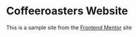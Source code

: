 # Coffeeroasters Website

This is a sample site from the [Frontend Mentor](https://www.frontendmentor.io/challenges) site
